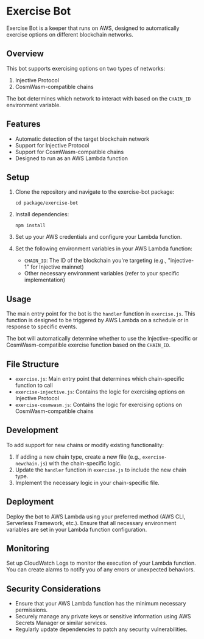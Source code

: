 # Exercise Bot

Exercise Bot is a keeper that runs on AWS, designed to automatically exercise options on different blockchain networks.

## Overview

This bot supports exercising options on two types of networks:
1. Injective Protocol
2. CosmWasm-compatible chains

The bot determines which network to interact with based on the `CHAIN_ID` environment variable.

## Features

- Automatic detection of the target blockchain network
- Support for Injective Protocol
- Support for CosmWasm-compatible chains
- Designed to run as an AWS Lambda function

## Setup

1. Clone the repository and navigate to the exercise-bot package:
   ```
   cd package/exercise-bot
   ```

2. Install dependencies:
   ```
   npm install
   ```

3. Set up your AWS credentials and configure your Lambda function.

4. Set the following environment variables in your AWS Lambda function:
   - `CHAIN_ID`: The ID of the blockchain you're targeting (e.g., "injective-1" for Injective mainnet)
   - Other necessary environment variables (refer to your specific implementation)

## Usage

The main entry point for the bot is the `handler` function in `exercise.js`. This function is designed to be triggered by AWS Lambda on a schedule or in response to specific events.

The bot will automatically determine whether to use the Injective-specific or CosmWasm-compatible exercise function based on the `CHAIN_ID`.

## File Structure

- `exercise.js`: Main entry point that determines which chain-specific function to call
- `exercise-injective.js`: Contains the logic for exercising options on Injective Protocol
- `exercise-cosmwasm.js`: Contains the logic for exercising options on CosmWasm-compatible chains

## Development

To add support for new chains or modify existing functionality:

1. If adding a new chain type, create a new file (e.g., `exercise-newchain.js`) with the chain-specific logic.
2. Update the `handler` function in `exercise.js` to include the new chain type.
3. Implement the necessary logic in your chain-specific file.

## Deployment

Deploy the bot to AWS Lambda using your preferred method (AWS CLI, Serverless Framework, etc.). Ensure that all necessary environment variables are set in your Lambda function configuration.

## Monitoring

Set up CloudWatch Logs to monitor the execution of your Lambda function. You can create alarms to notify you of any errors or unexpected behaviors.

## Security Considerations

- Ensure that your AWS Lambda function has the minimum necessary permissions.
- Securely manage any private keys or sensitive information using AWS Secrets Manager or similar services.
- Regularly update dependencies to patch any security vulnerabilities.